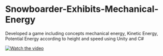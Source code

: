 # Snowboarder-Exhibits-Mechanical-Energy
Developed a game including concepts mechanical energy, Kinetic Energy, Potential Energy according to height and speed using Unity and C#

[![Watch the video](https://i.imgur.com/vKb2F1B.png)](https://youtu.be/lbDmWhz2w90)
